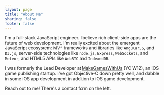 ```yaml
---
layout: page
title: "About Me"
sharing: false
footer: false
---
```


I'm a full-stack JavaScript engineer. I believe rich client-side apps are the future of web development. I'm really excited about the emergent JavaScript ecosystem: MV* frameworks and libraries like `AngularJS`, and `D3.js`, server-side technologies like `node.js`, `Express`, `WebSockets`, and `Meteor`, and HTML5 APIs like `WebRTC` and `IndexedDB`.

I was formerly the Lead Developer at [MakeGamesWithUs](https://www.makegameswith.us) (YC W12), an iOS game publishing startup. I've got Objective-C down pretty well, and dabble in some iOS app development in addition to iOS game development.

Reach out to me! There's a contact form on the left.